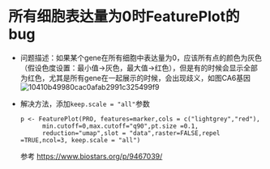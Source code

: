 # 所有细胞表达量为0时FeaturePlot的bug

- 问题描述：如果某个gene在所有细胞中表达量为0，应该所有点的颜色为灰色（假设色度设置：最小值->灰色，最大值->红色），但是有的时候会显示全部为红色，尤其是所有gene在一起展示的时候，会出现歧义，如图CA6基因
 ![10410b49980cac0afab2991c325499f9](https://github.com/user-attachments/assets/cbf42a20-1d0a-4426-8207-14260cafd1d9)

- 解决方法，添加`keep.scale = "all"`参数

  ```
  p <- FeaturePlot(PRO, features=marker,cols = c("lightgrey","red"),
        min.cutoff=0,max.cutoff="q90",pt.size =0.1,
        reduction="umap",slot = "data",raster=FALSE,repel =TRUE,ncol=3, keep.scale = "all")
  ```
  参考 https://www.biostars.org/p/9467039/
